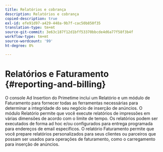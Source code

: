 ```yaml
---
title: Relatórios e cobrança
description: Relatórios e cobrança
copied-description: true
exl-id: efe91d97-a429-448a-9b7f-cac50b850f35
translation-type: tm+mt
source-git-commit: 3e63c187f12d1bff53370bbcde4d6a77f58f3b4f
workflow-type: tm+mt
source-wordcount: '99'
ht-degree: 0%

---
```


# Relatórios e Faturamento {#reporting-and-billing}

O console Ad Insertion do Primetime inclui um Relatório e um módulo de Faturamento para fornecer todas as ferramentas necessárias para determinar a integridade do seu negócio de inserção de anúncios. O módulo Relatório permite que você execute relatórios de impressões em várias dimensões de acordo com o limite de tempo. Os relatórios podem ser executados de forma ad hoc e/ou configurados para entrega programada para endereços de email específicos. O relatório Faturamento permite que você prepare relatórios personalizados para seus clientes ou parceiros que possam ser usados para operações de faturamento, como o carregamento para inserção de anúncios.

